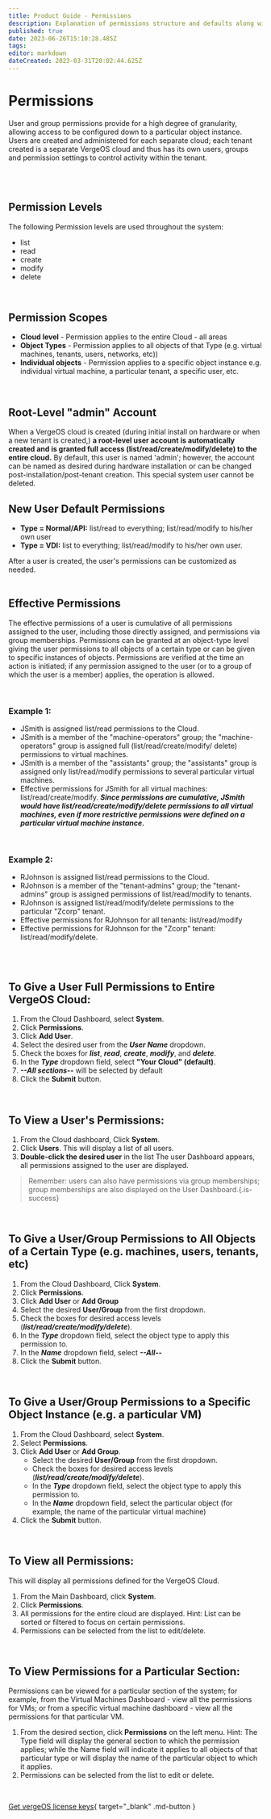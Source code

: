 ```yaml
---
title: Product Guide - Permissions
description: Explanation of permissions structure and defaults along with examples.  Also includes instructions for viewing, granting, and modifying permissions.
published: true
date: 2023-06-26T15:10:28.485Z
tags: 
editor: markdown
dateCreated: 2023-03-31T20:02:44.625Z
---
```


# Permissions

User and group permissions provide for a high degree of granularity, allowing access to be configured down to a particular object instance. Users are created and administered for each separate cloud; each tenant created is a separate VergeOS cloud and thus has its own users, groups and permission settings to control activity within the tenant.

<br>
<br>

## Permission Levels

The following Permission levels are used throughout the system:

-   list
-   read
-   create
-   modify
-   delete

<br>

## Permission Scopes

-   **Cloud level** - Permission applies to the entire Cloud - all areas
-   **Object Types** - Permission applies to all objects of that Type (e.g. virtual machines, tenants, users, networks, etc))
-   **Individual objects** - Permission applies to a specific object instance e.g. individual virtual machine, a particular tenant, a specific user, etc.

<br>


## Root-Level "admin" Account

When a VergeOS cloud is created (during initial install on hardware or when a new tenant is created,) **a root-level user account is automatically created and is granted full access (list/read/create/modify/delete) to the entire cloud.** By default, this user is named 'admin'; however, the account can be named as desired during hardware installation or can be changed post-installation/post-tenant creation. This special system user cannot be deleted.
<br>


## New User Default Permissions

-   **Type = Normal/API:** list/read to everything; list/read/modify to his/her own user
-   **Type = VDI:** list to everything; list/read/modify to his/her own user.

After a user is created, the user's permissions can be customized as needed.
<br>
<br>

## Effective Permissions

The effective permissions of a user is cumulative of all permissions assigned to the user, including those directly assigned, and permissions via group memberships. Permissions can be granted at an object-type level giving the user permissions to all objects of a certain type or can be given to specific instances of objects. Permissions are verified at the time an action is initiated; if any permission assigned to the user (or to a group of which the user is a member) applies, the operation is allowed.

<br>

### Example 1:

-   JSmith is assigned list/read permissions to the Cloud.
-   JSmith is a member of the "machine-operators" group; the "machine-operators" group is assigned full (list/read/create/modify/ delete) permissions to virtual machines.
-   JSmith is a member of the "assistants" group; the "assistants" group is assigned only list/read/modify permissions to several particular virtual machines.
-   Effective permissions for JSmith for all virtual machines: list/read/create/modify.
   ***Since permissions are cumulative, JSmith would have list/read/create/modify/delete permissions to all virtual machines, even if more restrictive permissions were defined on a particular virtual machine instance.***
<br>

### Example 2:

-   RJohnson is assigned list/read permissions to the Cloud.
-   RJohnson is a member of the "tenant-admins" group; the "tenant-admins" group is assigned permissions of list/read/modify to tenants.
-   RJohnson is assigned list/read/modify/delete permissions to the particular "Zcorp" tenant.
-   Effective permissions for RJohnson for all tenants: list/read/modify
-   Effective permissions for RJohnson for the "Zcorp" tenant: list/read/modify/delete.


<br>
<br>

## To Give a User Full Permissions to Entire VergeOS Cloud:

1.  From the Cloud Dashboard, select **System**.
2.  Click **Permissions**.
3.  Click **Add User**.
4.  Select the desired user from the ***User Name*** dropdown.
5.  Check the boxes for ***list***, ***read***, ***create***, ***modify***, and ***delete***.
6.  In the ***Type*** dropdown field, select **"Your Cloud" (default)**.
7.  ***\--All sections--*** will be selected by default
8.  Click the **Submit** button.
<br>


## To View a User's Permissions:

1.  From the Cloud dashboard, Click **System**.
2.  Click **Users**. This will display a list of all users.
3.  **Double-click the desired user** in the list The user Dashboard appears, all permissions assigned to the user are displayed. 

> Remember: users can also have permissions via group memberships; group memberships are also displayed on the User Dashboard.{.is-success}

<br>


## To Give a User/Group Permissions to All Objects of a Certain Type (e.g. machines, users, tenants, etc)

1.  From the Cloud Dashboard, Click **System**.
2.  Click **Permissions**.
3.  Click **Add User** or **Add Group**
4.  Select the desired **User/Group** from the first dropdown.
5.  Check the boxes for desired access levels (***list/read/create/modify/delete***).
6.  In the ***Type*** dropdown field, select the object type to apply this permission to.
7.  In the ***Name*** dropdown field, select ***\--All--***
8.  Click the **Submit** button.
<br>


## To Give a User/Group Permissions to a Specific Object Instance (e.g. a particular VM)

1.  From the Cloud Dashboard, select **System**.
2.  Select **Permissions**.
3.  Click **Add User** or **Add Group**.
    -   Select the desired **User/Group** from the first dropdown.
    -   Check the boxes for desired access levels (***list/read/create/modify/delete***).
    -   In the ***Type*** dropdown field, select the object type to apply this permission to.
    -   In the ***Name*** dropdown field, select the particular object (for example, the name of the particular virtual machine)
4.  Click the **Submit** button.
<br>


## To View all Permissions:
This will display all permissions defined for the VergeOS Cloud.
1.  From the Main Dashboard, click **System**.
2.  Click **Permissions**.
3.  All permissions for the entire cloud are displayed. Hint: List can be sorted or filtered to focus on certain permissions.
4.  Permissions can be selected from the list to edit/delete.
<br>


##  To View Permissions for a Particular Section:
Permissions can be viewed for a particular section of the system; for example, from the Virtual Machines Dashboard - view all the permissions for VMs; or from a specific virtual machine dashboard - view all the permissions for that particular VM.

1.  From the desired section, click **Permissions** on the left menu. Hint: The Type field will display the general section to which the permission applies; while the Name field will indicate it applies to all objects of that particular type or will display the name of the particular object to which it applies.
2.  Permissions can be selected from the list to edit or delete.

<br>

[Get vergeOS license keys](https://www.verge.io/test-drive){ target="_blank" .md-button }